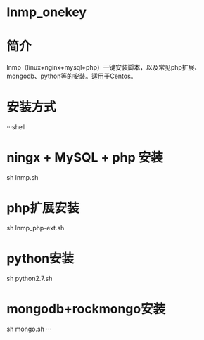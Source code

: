 # lnmp_onekey

# 简介  
lnmp（linux+nginx+mysql+php）一键安装脚本，以及常见php扩展、mongodb、python等的安装。适用于Centos。  

# 安装方式  

···shell
# ningx + MySQL + php 安装
sh lnmp.sh  

# php扩展安装
sh lnmp_php-ext.sh  

# python安装
sh python2.7.sh

# mongodb+rockmongo安装
sh mongo.sh
···